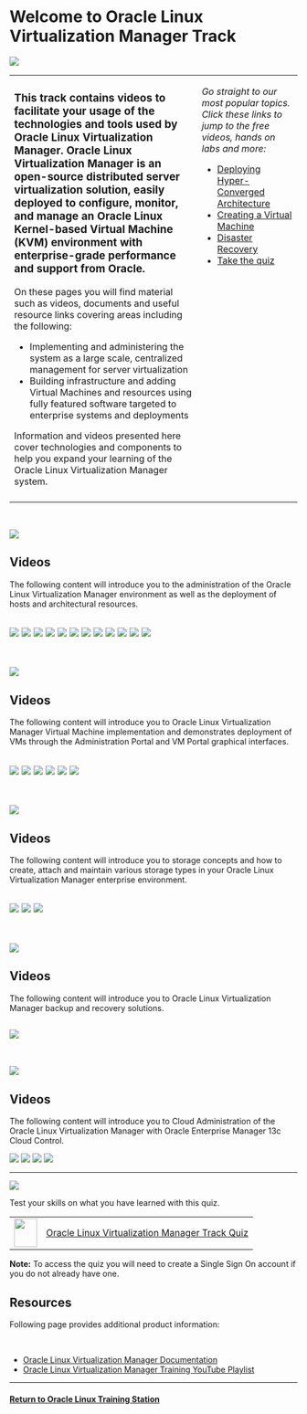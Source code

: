 
# Welcome to Oracle Linux Virtualization Manager Track

![](../common/images/OLVM-1200x200-banner.png)


<table width="1200">
<colgroup>
   <col width="900">
   <col width="300">
</colgroup>
   <tr>   
      <td>
	 <h3><b>This track contains videos to facilitate your usage of the technologies and tools used by Oracle Linux Virtualization Manager. Oracle Linux Virtualization Manager is an open-source distributed server virtualization solution, easily deployed to configure, monitor, and manage an Oracle Linux Kernel-based Virtual Machine (KVM) environment with enterprise-grade performance and support from Oracle.</b></h3>
	 <p>On these pages you will find material such as videos, documents and useful resource links covering areas including the following:</p>
    <ul>
       <li>Implementing and administering the system as a large scale, centralized management for server virtualization</li>
	    <li>Building infrastructure and adding Virtual Machines and resources using fully featured software targeted to enterprise systems and deployments</li>
     </ul>
	  <p>Information and videos presented here cover technologies and components to help you expand your learning of the Oracle Linux Virtualization Manager system.</p>
      </td>
      <td rowspan="2" valign="top"><p><i>Go straight to our most popular topics. Click these links to jump to the free videos, hands on labs and more:</i></p>
         <ul>
            <li><a href="#olvm-admin">Deploying Hyper-Converged Architecture</a></li>
	    <li><a href="#olvm-vm">Creating a Virtual Machine</a></li>
            <li><a href="#olvm-backup">Disaster Recovery</a></li>
            <li><a href="#olvm-quiz">Take the quiz</a></li>
         </ul>
      </td>
   </tr>
   <tr>   
      <td>  </td>
   </tr>
</table> 
<br>

<p><img id="olvm-admin" src="../common/images/OLVM-admin-section2.png"></p>
<h2>Videos</h2>
<p>The following content will introduce you to the administration of the Oracle Linux Virtualization Manager environment as well as the deployment of hosts and architectural resources.</p>
   
[![](../common/images/users_groups_olvm_300.png)](https://youtu.be/oAfSLvIsUac)
[![](../common/images/roles_perms_olvm_300.png)](https://youtu.be/zjXX8EYIBzA)
[![](../common/images/add_kvm_host_olvm_300.png)](https://youtu.be/qMbUVnCbW7g)
[![](../common/images/create_vm_net_olvm_300.png)](https://youtu.be/RV6BSBOyjDU)
[![](../common/images/bu_rest_olvm_300.png)](https://youtu.be/j-BWLlD2yfI)
[![](../common/images/upgrade_olvm_300.png)](https://youtu.be/T07HSTrODRw)
[![](../common/images/config_vlans_olvm_300.png)](https://youtu.be/K-l7siJcDwI)
[![](../common/images/get_start_rest_olvm_300.png)](https://youtu.be/lk2kIUE-QU4)
[![](../common/images/bu_vms_api_olvm_300.png)](https://youtu.be/aLvNcNd5r50)
[![](../common/images/hyper_conv_arch_olvm_300.png)](https://youtu.be/FPHRC5mCxgQ)
[![](../common/images/migrate_olvm_kvm_300.png)](https://youtu.be/DqUi9dOInts)
[![](../common/images/migrate_from_ovirt_300.png)](https://youtu.be/Gs7qKGd4iTM)
<br>
---
<br>
<p><img id="olvm-vm" src="../common/images/OLVM-vm-section2.png"></p>
<h2>Videos</h2>
<p>The following content will introduce you to Oracle Linux Virtualization Manager Virtual Machine implementation and demonstrates deployment of VMs through the Administration Portal and VM Portal graphical interfaces.</p>
   
[![](../common/images/create_vm_olvm_300.png)](https://youtu.be/clYVICSQ4MY)
[![](../common/images/create_temp_olvm_300.png)](https://youtu.be/QbJV0VfXpg8)
[![](../common/images/create_vm_from_temp_olvm_300.png)](https://youtu.be/WikfPdtbwEs)
[![](../common/images/export_vm_temp_olvm_300.png)](https://youtu.be/G-GfXxfCI-Q)
[![](../common/images/create_vm_snap_olvm_300.png)](https://youtu.be/s9u5gRQPSjQ)
[![](../common/images/rest_vm_snap_olvm_300.png)](https://youtu.be/KV-1cCFg4NU)
<br>
---
<br>
<p><img id="olvm-storage" src="../common/images/OLVM-storage-section2.png"></p>
<h2>Videos</h2>
<p>The following content will introduce you to storage concepts and how to create, attach and maintain various storage types in your Oracle Linux Virtualization Manager enterprise environment.</p>
   
[![](../common/images/iscsi_olvm_300.png)](https://youtu.be/EeOL9wjwoMU)
[![](../common/images/nfs_olvm_300.png)](https://youtu.be/NRQ2KVaLHOw)
[![](../common/images/upload_res_olvm_300.png)](https://youtu.be/KE3uuQObJZw)
<br>
---
<br>
<p><img id="olvm-backup" src="../common/images/OLVM-backup-section2.png"></p>
<h2>Videos</h2>
<p>The following content will introduce you to Oracle Linux Virtualization Manager backup and recovery solutions.</p>
   
[![](../common/images/act_pas_dr_olvm_300.png)](https://youtu.be/0VSo7ZGIdo8)
<br>
---
<br>
<p><img id="olvm-oem" src="../common/images/OLVM-oem-section2.png"></p>
<h2>Videos</h2>
<p>The following content will introduce you to Cloud Administration of the Oracle Linux Virtualization Manager with Oracle Enterprise Manager 13c Cloud Control.</p>
   
[![](../common/images/mon_olvm_oe_300.png)](https://youtu.be/834PviF4kV0)
[![](../common/images/reg_olvm_oe_300.png)](https://youtu.be/nyMSJKFN4HU)
[![](../common/images/conf_met_ext_olvm_300.png)](https://youtu.be/lyPtzCuEDcQ)
[![](../common/images/creat_inc_rule_olvm_300.png)](https://youtu.be/OMp6WoDxsqU)

---

<p><img id="olvm-quiz" src="../common/images/quiz1.png"></p>
   
  
Test your skills on what you have learned with this quiz.   
 
<table>
    <tr>
    <td><img src="../common/images/quiz_v2.png" width="40" height="50"></td>
    <td><a href="https://apexapps.oracle.com/pls/apex/f?p=ST_QUIZ:200:0::::P200_QUIZ_KEY:CMMO0UH">Oracle Linux Virtualization Manager Track Quiz</a></td>
  </tr>
</table>    
<b>Note:</b> To access the quiz you will need to create a Single Sign On account if you do not already have one.
<br>
   
<h2>Resources</h2>
<p>Following page provides additional product information:</p>
<br>
   
- [Oracle Linux Virtualization Manager Documentation](https://docs.oracle.com/en/virtualization/oracle-linux-virtualization-manager/)
- [Oracle Linux Virtualization Manager Training YouTube Playlist](https://www.youtube.com/playlist?list=PLKCk3OyNwIzu_Cch2fK2K4yO57d6xT8dt)


---
#### [Return to Oracle Linux Training Station](../README.md)
